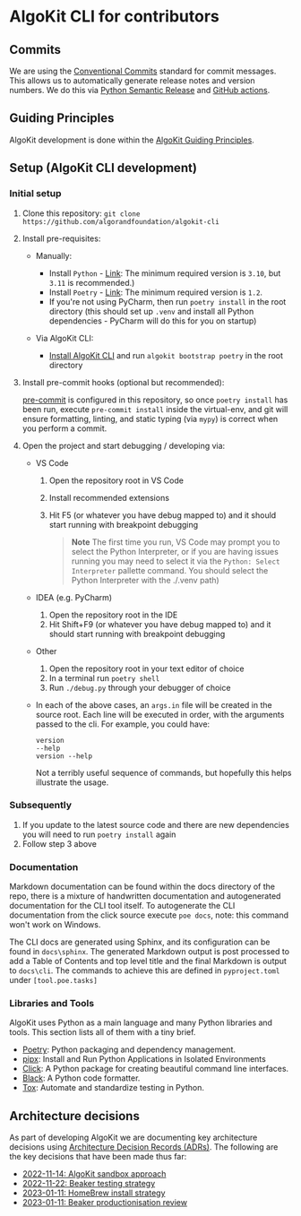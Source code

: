 # AlgoKit CLI for contributors

## Commits

We are using the [Conventional Commits](https://www.conventionalcommits.org/en/v1.0.0/#summary) standard for commit messages. This allows us to automatically generate release notes and version numbers. We do this via [Python Semantic Release](https://python-semantic-release.readthedocs.io/en/latest/) and [GitHub actions](.github/workflows/cd.yaml).

## Guiding Principles

AlgoKit development is done within the [AlgoKit Guiding Principles](./docs/algokit.md#guiding-principles).

## Setup (AlgoKit CLI development)

### Initial setup

1. Clone this repository: `git clone https://github.com/algorandfoundation/algokit-cli`
2. Install pre-requisites:

   - Manually:
     - Install `Python` - [Link](https://www.python.org/downloads/): The minimum required version is `3.10`, but `3.11` is recommended.)
     - Install `Poetry` - [Link](https://python-poetry.org/docs/#installation): The minimum required version is `1.2`.
     - If you're not using PyCharm, then run `poetry install` in the root directory (this should set up `.venv` and install all Python dependencies - PyCharm will do this for you on startup)
   - Via AlgoKit CLI:

     - [Install AlgoKit CLI](./README.md#install) and run `algokit bootstrap poetry` in the root directory

3. Install pre-commit hooks (optional but recommended):

   [pre-commit](https://pre-commit.com/) is configured in this repository, so once `poetry install` has been run,
   execute `pre-commit install` inside the virtual-env, and git will ensure formatting, linting, and static typing (via `mypy`)
   is correct when you perform a commit.

4. Open the project and start debugging / developing via:

   - VS Code

     1. Open the repository root in VS Code
     2. Install recommended extensions
     3. Hit F5 (or whatever you have debug mapped to) and it should start running with breakpoint debugging

        > **Note**
        > The first time you run, VS Code may prompt you to select the Python Interpreter, or if you are having issues running you may need to select it via the `Python: Select Interpreter` pallette command. You should select the Python Interpreter with the ./.venv path)

   - IDEA (e.g. PyCharm)
     1. Open the repository root in the IDE
     2. Hit Shift+F9 (or whatever you have debug mapped to) and it should start running with breakpoint debugging
   - Other
     1. Open the repository root in your text editor of choice
     2. In a terminal run `poetry shell`
     3. Run `./debug.py` through your debugger of choice
   - In each of the above cases, an `args.in` file will be created in the source root.
     Each line will be executed in order, with the arguments passed to the cli.
     For example, you could have:

     ```
     version
     --help
     version --help
     ```

     Not a terribly useful sequence of commands, but hopefully this helps illustrate the usage.

### Subsequently

1. If you update to the latest source code and there are new dependencies you will need to run `poetry install` again
2. Follow step 3 above

### Documentation

Markdown documentation can be found within the docs directory of the repo, there is a mixture of handwritten documentation and autogenerated documentation for the CLI tool itself. To autogenerate the CLI documentation from the click source execute `poe docs`, note: this command won't work on Windows.

The CLI docs are generated using Sphinx, and its configuration can be found in `docs\sphinx`. The generated Markdown output is post processed to add a Table of Contents and top level title and the final Markdown is output to `docs\cli`. The commands to achieve this are defined in `pyproject.toml` under `[tool.poe.tasks]`

### Libraries and Tools

AlgoKit uses Python as a main language and many Python libraries and tools. This section lists all of them with a tiny brief.

- [Poetry](https://python-poetry.org/): Python packaging and dependency management.
- [pipx](https://github.com/pypa/pipx): Install and Run Python Applications in Isolated Environments
- [Click](https://palletsprojects.com/p/click/): A Python package for creating beautiful command line interfaces.
- [Black](https://github.com/psf/black): A Python code formatter.
- [Tox](https://tox.wiki/en/latest/): Automate and standardize testing in Python.

## Architecture decisions

As part of developing AlgoKit we are documenting key architecture decisions using [Architecture Decision Records (ADRs)](https://adr.github.io/). The following are the key decisions that have been made thus far:

- [2022-11-14: AlgoKit sandbox approach](docs/architecture-decisions/2022-11-14_sandbox-approach.md)
- [2022-11-22: Beaker testing strategy](docs/architecture-decisions/2022-11-22_beaker-testing-strategy.md)
- [2023-01-11: HomeBrew install strategy](docs/architecture-decisions/2023-01-11_brew_install.md)
- [2023-01-11: Beaker productionisation review](docs/architecture-decisions/2023-01-11_beaker_productionisation_review.md)
